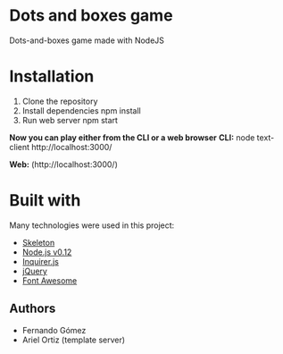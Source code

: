 # Dots and boxes game
Dots-and-boxes game made with NodeJS

# Installation
1. Clone the repository
2. Install dependencies
  npm install
3. Run web server
  npm start

**Now you can play either from the CLI or a web browser**
**CLI:**
    node text-client http://localhost:3000/

**Web:**
    (http://localhost:3000/)

# Built with
Many technologies were used in this project:
- [Skeleton](http://getskeleton.com/)
- [Node.js v0.12](https://nodejs.org/)
- [Inquirer.js](https://github.com/SBoudrias/Inquirer.js/)
- [jQuery](http://jquery.com/)
- [Font Awesome](http://fontawesome.io/)

## Authors
* Fernando Gómez <gomezhyuuga>
* Ariel Ortiz (template server)
